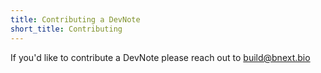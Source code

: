 ```yaml
---
title: Contributing a DevNote
short_title: Contributing
---
```


If you'd like to contribute a DevNote please reach out to build@bnext.bio
